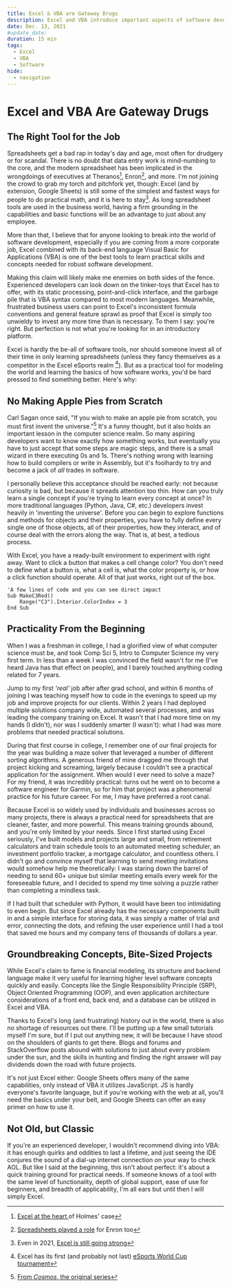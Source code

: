 ```yaml
---
title: Excel & VBA are Gateway Drugs
description: Excel and VBA introduce important aspects of software development in an easy-to-use package with real-world applications and a project-focused mindset
date: Dec. 13, 2021
#update_date:
duration: 15 min
tags:
  - Excel
  - VBA
  - Software
hide:
  - navigation
---
```


# Excel and VBA Are Gateway Drugs

## The Right Tool for the Job

Spreadsheets get a bad rap in today's day and age, most often for drudgery or for scandal. There is no doubt that data entry work is mind-numbing to the core, and the modern spreadsheet has been implicated in the wrongdoings of executives at Theranos[^1], Enron[^2], and more. I'm not joining the crowd to grab my torch and pitchfork yet, though: Excel (and by extension, Google Sheets) is still some of the simplest and fastest ways for people to do practical math, and it is here to stay[^3]. As long spreadsheet tools are used in the business world, having a firm grounding in the capabilities and basic functions will be an advantage to just about any employee.

More than that, I believe that for anyone looking to break into the world of software development, especially if you are coming from a more corporate job, Excel combined with its back-end language Visual Basic for Applications (VBA) is one of the best tools to learn practical skills and concepts needed for robust software development.

Making this claim will likely make me enemies on both sides of the fence. Experienced developers can look down on the tinker-toys that Excel has to offer, with its static processing, point-and-click interface, and the garbage pile that is VBA syntax compared to most modern languages. Meanwhile, frustrated business users can point to Excel's inconsistent formula conventions and general feature sprawl as proof that Excel is simply too unwieldy to invest any more time than is necessary. To them I say: you're right. But perfection is not what you're looking for in an introductory platform.

Excel is hardly the be-all of software tools, nor should someone invest all of their time in only learning spreadsheets (unless they fancy themselves as a competitor in the Excel eSports realm [^4]). But as a practical tool for modeling the world and learning the basics of how software works, you'd be hard pressed to find something better. Here's why:

## No Making Apple Pies from Scratch

Carl Sagan once said, "If you wish to make an apple pie from scratch, you must first invent the universe."[^5] It's a funny thought, but it also holds an important lesson in the computer science realm. So many aspiring developers want to know exactly how something works, but eventually you have to just accept that some steps are magic steps, and there is a small wizard in there executing 0s and 1s. There's nothing wrong with learning how to build compilers or write in Assembly, but it's foolhardy to try and become a jack of _all_ trades in software.

I personally believe this acceptance should be reached early: not because curiosity is bad, but because it spreads attention too thin. How can you truly learn a single concept if you're trying to learn every concept at once? In more traditional languages (Python, Java, C#, etc.) developers invest heavily in 'inventing the universe'. Before you can begin to explore functions and methods for objects and their properties, you have to fully define every single one of those objects, all of their properties, how they interact, and of course deal with the errors along the way. That is, at best, a tedious process.

With Excel, you have a ready-built environment to experiment with right away. Want to click a button that makes a cell change color? You don't need to define what a button is, what a cell is, what the color property is, or how a click function should operate. All of that just works, right out of the box.

```vbscript title="Change cell C3's background color to red"
'A few lines of code and you can see direct impact
Sub MakeC3Red()
    Range("C3").Interior.ColorIndex = 3
End Sub
```

## Practicality From the Beginning

When I was a freshman in college, I had a glorified view of what computer science must be, and took Comp Sci 5, Intro to Computer Science my very first term. In less than a week I was convinced the field wasn't for me (I've heard Java has that effect on people), and I barely touched anything coding related for 7 years.

Jump to my first _'real'_ job after after grad school, and within 6 months of joining I was teaching myself how to code in the evenings to speed up my job and improve projects for our clients. Within 2 years I had deployed multiple solutions company wide, automated several processes, and was leading the company training on Excel. It wasn't that I had more time on my hands (I didn't), nor was I suddenly smarter (I wasn't): what I had was more problems that needed practical solutions.

During that first course in college, I remember one of our final projects for the year was building a maze solver that leveraged a number of different sorting algorithms. A generous friend of mine dragged me through that project kicking and screaming, largely because I couldn't see a practical application for the assignment. When would I ever need to solve a maze? For my friend, it was incredibly practical: turns out he went on to become a software engineer for Garmin, so for him that project was a phenomenal practice for his future career. For me, I may have preferred a root canal.

Because Excel is so widely used by individuals and businesses across so many projects, there is always a practical need for spreadsheets that are cleaner, faster, and more powerful. This means training grounds abound, and you're only limited by your needs. Since I first started using Excel seriously, I've built models and projects large and small, from retirement calculators and train schedule tools to an automated meeting scheduler, an investment portfolio tracker, a mortgage calculator, and countless others. I didn't go and convince myself that learning to send meeting invitations would somehow help me theoretically: I was staring down the barrel of needing to send 60+ unique but similar meeting emails every week for the foreseeable future, and I decided to spend my time solving a puzzle rather than completing a mindless task.

If I had built that scheduler with Python, it would have been too intimidating to even begin. But since Excel already has the necessary components built in and a simple interface for storing data, it was simply a matter of trial and error, connecting the dots, and refining the user experience until I had a tool that saved me hours and my company tens of thousands of dollars a year.

## Groundbreaking Concepts, Bite-Sized Projects

While Excel's claim to fame is financial modeling, its structure and backend language make it very useful for learning higher level software concepts quickly and easily. Concepts like the Single Responsibility Principle (SRP), Object Oriented Programming (OOP), and even application architecture considerations of a front end, back end, and a database can be utilized in Excel and VBA.

Thanks to Excel's long (and frustrating) history out in the world, there is also no shortage of resources out there. I'll be putting up a few small tutorials myself I'm sure, but if I put out anything new, it will be because I have stood on the shoulders of giants to get there. Blogs and forums and StackOverflow posts abound with solutions to just about every problem under the sun, and the skills in hunting and finding the right answer will pay dividends down the road with future projects.

It's not just Excel either: Google Sheets offers many of the same capabilities, only instead of VBA it utilizes JavaScript. JS is hardly everyone's favorite language, but if you're working with the web at all, you'll need the basics under your belt, and Google Sheets can offer an easy primer on how to use it.

## Not Old, but Classic

If you're an experienced developer, I wouldn't recommend diving into VBA: it has enough quirks and oddities to last a lifetime, and just seeing the IDE conjures the sound of a dial-up internet connection on your way to check AOL. But like I said at the beginning, this isn't about perfect: it's about a quick training ground for practical needs. If someone knows of a tool with the same level of functionality, depth of global support, ease of use for beginners, and breadth of applicability, I'm all ears but until then I will simply Excel.

[^1]: <a href='https://www.techtosee.com/the-holmes-trial-gets-to-the-heart-of-the-excel-topic/' target='_blank'>Excel at the heart </a>of Holmes' case
[^2]: <a href='https://incisive.com/spreadsheet-error-horror-stories/' target='_blank'>Spreadsheets played a role</a> for Enron too
[^3]: Even in 2021, <a href='https://www.investopedia.com/articles/personal-finance/032415/importance-excel-business.asp' target='_blank'>Excel is still going strong</a>
[^4]: Excel has its first (and probably not last) <a href='https://www.oneesports.gg/gaming/microsoft-excel-esports-real-tournament/' target='_blank'>eSports World Cup tournament</a>
[^5]: <a href='https://www.goodreads.com/quotes/32952-if-you-wish-to-make-an-apple-pie-from-scratch' target='_blank'>From _Cosmos_, the original series</a>
